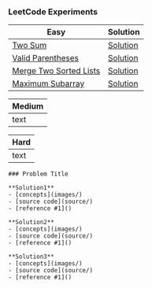 ### LeetCode Experiments 

Easy | Solution | 
------------ | ------------ |
[Two Sum](https://leetcode.com/problems/two-sum/) | [Solution](easy/TwoSum)  | 
[Valid Parentheses](https://leetcode.com/problems/valid-parentheses/) | [Solution](easy/Valid_Parentheses) | 
[Merge Two Sorted Lists](https://leetcode.com/problems/merge-two-sorted-lists/) | [Solution](easy/Merge_Two_Sorted_Lists) |  
[Maximum Subarray](https://leetcode.com/problems/maximum-subarray/) | [Solution](easy/Maximum_subarray) | 


Medium | 
------------ | 
text | 

Hard | 
------------ | 
text | 

```
### Problem Title

**Solution1**
- [concepts](images/)
- [source code](source/)
- [reference #1]() 

**Solution2**
- [concepts](images/)
- [source code](source/)
- [reference #1]() 

**Solution3**
- [concepts](images/)
- [source code](source/)
- [reference #1]()    
```

